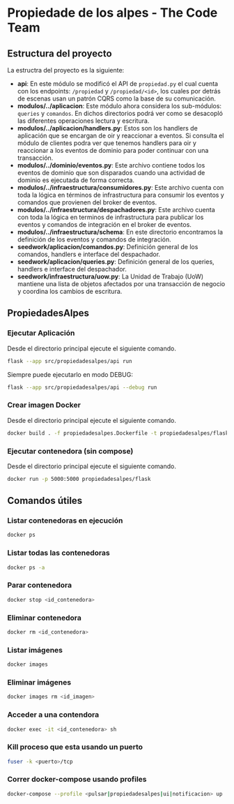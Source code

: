 # Propiedade de los alpes - The Code Team

## Estructura del proyecto

La estructra del proyecto es la siguiente:

- **api**: En este módulo se modificó el API de `propiedad.py` el cual cuenta con los endpoints: `/propiedad` y `/propiedad/<id>`, los cuales por detrás de escenas usan un patrón CQRS como la base de su comunicación.
- **modulos/../aplicacion**: Este módulo ahora considera los sub-módulos: `queries` y `comandos`. En dichos directorios podrá ver como se desacopló las diferentes operaciones lectura y escritura.
- **modulos/../aplicacion/handlers.py**: Estos son los handlers de aplicación que se encargan de oir y reaccionar a eventos. Si consulta el módulo de clientes podra ver que tenemos handlers para oir y reaccionar a los eventos de dominio para poder continuar con una transacción. 
- **modulos/../dominio/eventos.py**: Este archivo contiene todos los eventos de dominio que son disparados cuando una actividad de dominio es ejecutada de forma correcta.
- **modulos/../infraestructura/consumidores.py**: Este archivo cuenta con toda la lógica en términos de infrastructura para consumir los eventos y comandos que provienen del broker de eventos.
- **modulos/../infraestructura/despachadores.py**: Este archivo cuenta con toda la lógica en terminos de infrastructura para publicar los eventos y comandos de integración en el broker de eventos.
- **modulos/../infraestructura/schema**: En este directorio encontramos la definición de los eventos y comandos de integración.
- **seedwork/aplicacion/comandos.py**: Definición general de los comandos, handlers e interface del despachador.
- **seedwork/aplicacion/queries.py**: Definición general de los queries, handlers e interface del despachador.
- **seedwork/infraestructura/uow.py**: La Unidad de Trabajo (UoW) mantiene una lista de objetos afectados por una transacción de negocio y coordina los cambios de escritura.

## PropiedadesAlpes
### Ejecutar Aplicación

Desde el directorio principal ejecute el siguiente comando.

```bash
flask --app src/propiedadesalpes/api run
```

Siempre puede ejecutarlo en modo DEBUG:

```bash
flask --app src/propiedadesalpes/api --debug run
```

### Crear imagen Docker

Desde el directorio principal ejecute el siguiente comando.

```bash
docker build . -f propiedadesalpes.Dockerfile -t propiedadesalpes/flask
```

### Ejecutar contenedora (sin compose)

Desde el directorio principal ejecute el siguiente comando.

```bash
docker run -p 5000:5000 propiedadesalpes/flask
```

## Comandos útiles

### Listar contenedoras en ejecución
```bash
docker ps
```

### Listar todas las contenedoras
```bash
docker ps -a
```

### Parar contenedora
```bash
docker stop <id_contenedora>
```

### Eliminar contenedora
```bash
docker rm <id_contenedora>
```

### Listar imágenes
```bash
docker images
```

### Eliminar imágenes
```bash
docker images rm <id_imagen>
```

### Acceder a una contendora
```bash
docker exec -it <id_contenedora> sh
```

### Kill proceso que esta usando un puerto
```bash
fuser -k <puerto>/tcp
```

### Correr docker-compose usando profiles
```bash
docker-compose --profile <pulsar|propiedadesalpes|ui|notificacion> up
```
